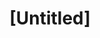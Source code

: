 ---
pid: LLG98
title: "[Untitled]"
location_transcription: 
zipcode: '19119'
outside_phl: 
neighborhood: Mount Airy
age: '14'
age_range: 13-19
instagram: 
image_file_name: LLG_98.jpg
proposal_transcription: 
topic: Architecture,Environment,Unknown
topic_summary: 0, 0, 0
type: Conceptual
keywords_other: 
credit: Kylie Nohez
image_labels: 
twitter: 
facebook: 
permalink: "/monuments/llg98/"
layout: item-page
---